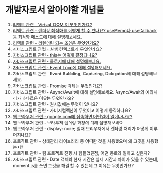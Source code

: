 # 개발자로서 알아야할 개념들
1. [리액트 관련 - Virtual-DOM 이 무엇인가요?](https://github.com/cslim0527/interview/tree/main/22_Virtual_DOM)
2. [리액트 관련 - 렌더링 최적화를 어떻게 할 수 있나요? useMemo나 useCallback 등 최적화 메소드에 대해 설명해보세요.](https://github.com/cslim0527/interview/tree/main/29_%EB%A6%AC%EC%95%A1%ED%8A%B8_%EB%A0%8C%EB%8D%94%EB%A7%81_%EC%B5%9C%EC%A0%81%ED%99%94)
3. [리액트 관련 - 리렌더링 되는 조건은 무엇인가요?](https://github.com/cslim0527/interview/tree/main/29_%EB%A6%AC%EC%95%A1%ED%8A%B8_%EB%A0%8C%EB%8D%94%EB%A7%81_%EC%B5%9C%EC%A0%81%ED%99%94)
4. [자바스크립트 관련 - 실행 컨텍스트가 무엇인가요?](https://github.com/cslim0527/interview/blob/main/04_%EC%8B%A4%ED%96%89%EC%BB%A8%ED%85%8D%EC%8A%A4%ED%8A%B8/readme.md)
5. [자바스크립트 관련 - this는 어떻게 결정되나요?](https://github.com/cslim0527/interview/tree/main/10_this)
6. [자바스크립트 관련 - 클로저에 대해 설명해보세요.](https://github.com/cslim0527/interview/tree/main/09_%ED%81%B4%EB%A1%9C%EC%A0%80)
7. [자바스크립트 관련 - Event Loop에 대해 설명해보세요.](https://github.com/cslim0527/interview/tree/main/01_%EC%9E%90%EB%B0%94%EC%8A%A4%ED%81%AC%EB%A6%BD%ED%8A%B8_%EB%8F%99%EC%9E%91%EC%9B%90%EB%A6%AC_%EC%9D%B4%EB%B2%A4%ED%8A%B8%EB%A3%A8%ED%94%84)
8. 자바스크립트 관련 - Event Bubbling, Capturing, Delegation에 대해 설명해보세요.
9. 자바스크립트 관련 - Promise 객체는 무엇인가요?
10. 자바스크립트 관련 - Async/Await에 대해 설명해보세요. Async/Await의 예외처리가 까다로운 이유는 무엇인가요?
11. 자바스크립트 관련 - 원시값에는 무엇이 있나요?
12. 자바스크립트 관련 - 가비지컬렉션이 무엇이고 어떻게 동작하나요?
14. [웹 브라우저 관련 - google.com에 접속하면 어떤일이 일어나나요?](https://github.com/cslim0527/interview/tree/main/28_what_happens_when_type_google)
15. 웹 브라우저 관련 - 브라우저 렌더링 과정에 대해 설명해보세요.
16. 웹 브라우저 관련 - display: none; 일때 브라우저에서 렌더링 처리가 어떻게 이루어지나요?
17. 프로젝트 관련 - 상태관리 라이브러리 중 어떠한 것을 사용했으며 왜 그것을 사용했는지?
18. 프로젝트 관련 - 팀 프로젝트 진행 시 힘들었던점, 어떤 동료와 일하고 싶은지?
19. 자바스크립트 관련 - Date 객체의 현재 시간은 실제 시간과 차이가 있을 수 있는데, moment.js를 쓰면 그것을 해결 할 수 있는데 그 이유는 무엇인가요?
